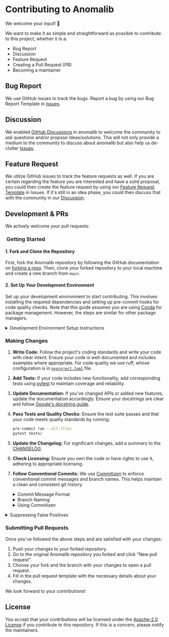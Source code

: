 # Contributing to Anomalib

We welcome your input! 👐

We want to make it as simple and straightforward as possible to contribute to this project, whether it is a:

- Bug Report
- Discussion
- Feature Request
- Creating a Pull Request (PR)
- Becoming a maintainer

## Bug Report

We use GitHub issues to track the bugs. Report a bug by using our Bug Report Template in [Issues](https://github.com/open-edge-platform/anomalib/issues/new?assignees=&labels=&projects=&template=bug_report.yaml&title=%5BBug%5D%3A+).

## Discussion

We enabled [GitHub Discussions](https://github.com/open-edge-platform/anomalib/discussions/) in anomalib to welcome the community to ask questions and/or propose ideas/solutions. This will not only provide a medium to the community to discuss about anomalib but also help us de-clutter [Issues](https://github.com/open-edge-platform/anomalib/issues/new?assignees=&labels=&template=bug_report.md).

## Feature Request

We utilize GitHub issues to track the feature requests as well. If you are certain regarding the feature you are interested and have a solid proposal, you could then create the feature request by using our [Feature Request Template](https://github.com/open-edge-platform/anomalib/issues/new?assignees=&labels=&template=feature_request.md) in Issues. If it's still in an idea phase, you could then discuss that with the community in our [Discussion](https://github.com/open-edge-platform/anomalib/discussions/categories/ideas).

## Development & PRs

We actively welcome your pull requests:

###  Getting Started

#### 1. Fork and Clone the Repository

First, fork the Anomalib repository by following the GitHub documentation on [forking a repo](https://docs.github.com/en/enterprise-cloud@latest/pull-requests/collaborating-with-pull-requests/working-with-forks/fork-a-repo). Then, clone your forked repository to your local machine and create a new branch from `main`.

#### 2. Set Up Your Development Environment

Set up your development environment to start contributing. This involves installing the required dependencies and setting up pre-commit hooks for code quality checks. Note that this guide assumes you are using [Conda](https://docs.conda.io/en/latest/) for package management. However, the steps are similar for other package managers.

<details>
<summary>Development Environment Setup Instructions</summary>

1. Create and activate a new Conda environment:

   ```bash
   conda create -n anomalib_dev python=3.10
   conda activate anomalib_dev
   ```

2. Install the development requirements:

   ```bash
   # Option I: Via anomalib install
   anomalib install --option dev

   #Option II: Via pip install
   pip install -e .[dev]
   ```

   Optionally, for a full installation with all dependencies:

   ```bash
   # Option I: via anomalib install
   anomalib install --option full

   # Option II: via pip install
   pip install -e .[full]
   ```

3. Install and configure pre-commit hooks:

   ```bash
   pre-commit install
   ```

Pre-commit hooks help ensure code quality and consistency. After each commit,
`pre-commit` will automatically run the configured checks for the changed file.
If you would like to manually run the checks for all files, use:

```bash
pre-commit run --all-files
```

To bypass pre-commit hooks temporarily (e.g., for a work-in-progress commit),
use:

```bash
git commit -m 'WIP commit' --no-verify
```

However, make sure to address any pre-commit issues before finalizing your pull request.

</details>

### Making Changes

1. **Write Code:** Follow the project's coding standards and write your code with clear intent. Ensure your code is well-documented and includes examples where appropriate. For code quality we use ruff, whose configuration is in [`pyproject.toml`](pyproject.toml) file.

2. **Add Tests:** If your code includes new functionality, add corresponding tests using [pytest](https://docs.pytest.org/en/7.4.x/) to maintain coverage and reliability.

3. **Update Documentation:** If you've changed APIs or added new features, update the documentation accordingly. Ensure your docstrings are clear and follow [Google's docstring guide](https://google.github.io/styleguide/pyguide.html#38-comments-and-docstrings).

4. **Pass Tests and Quality Checks:** Ensure the test suite passes and that your code meets quality standards by running:

   ```bash
   pre-commit run --all-files
   pytest tests/
   ```

5. **Update the Changelog:** For significant changes, add a summary to the [CHANGELOG](CHANGELOG.md).

6. **Check Licensing:** Ensure you own the code or have rights to use it, adhering to appropriate licensing.

7. **Follow Conventional Commits:** We use [Commitizen](https://commitizen-tools.github.io/commitizen/) to enforce conventional commit messages and branch names. This helps maintain a clean and consistent git history.

   <details>
   <summary>Commit Message Format</summary>

   Each commit message consists of a **header**, a **body**, and a **footer**:

   ```text
   <type>(<scope>): <description>

   [optional body]

   [optional footer]
   ```

   **Types:**
   - `feat`: A new feature
   - `fix`: A bug fix
   - `docs`: Documentation changes
   - `style`: Code style changes
   - `refactor`: Code refactoring
   - `perf`: Performance improvements
   - `test`: Adding or modifying tests
   - `build`: Build system changes
   - `ci`: CI configuration changes
   - `chore`: General maintenance

   **Scopes:**
   - `data`: Data loading, processing, or augmentation
   - `model`: Model architecture or implementation
   - `metric`: Evaluation metrics
   - `utils`: Utility functions
   - `cli`: Command-line interface
   - `docs`: Documentation
   - `ci`: CI/CD configuration
   - `engine`: Training/inference engine
   - `visualization`: Visualization tools
   - `benchmarking`: Benchmarking tools
   - `logger`: Logging functionality
   - `openvino`: OpenVINO integration
   - `notebooks`: Jupyter notebooks

   **Rules:**
   - The type and scope are case-sensitive
   - The type must be lowercase
   - The description should be in present tense
   - The description should not end with a period
   - The description should not be in sentence-case, start-case, pascal-case, or upper-case

   **Examples:**

   ```text
   feat(model): add transformer architecture for anomaly detection

   - Implement self-attention mechanism
   - Add positional encoding
   - Add transformer encoder blocks

   Closes #123
   ```

   ```text
   fix(data): handle corrupted image files

   - Add error handling for corrupted images
   - Skip corrupted files during training
   - Log skipped files for debugging
   ```

   </details>

   <details>
   <summary>Branch Naming</summary>

   Branch names must follow the format:

   ```text
   <type>/<scope>/<description>
   ```

   **Examples:**
   - `feat/model/add-transformer`
   - `fix/data/load-image-bug`
   - `docs/readme/update-installation`
   - `refactor/utils/optimize-performance`

   The type and scope should match the ones used in commit messages.
   </details>

   <details>
   <summary>Using Commitizen</summary>
   1. Stage your changes:

   ```bash
   git add <files>
   # or
   git add .  # to add all changes
   ```
   1. Create a commit using Commitizen:

   ```bash
   # Regular commit
   cz commit
   # or
   cz c

   # Signed commit (recommended)
   cz commit -- -s
   # or
   cz c -- -s
   ```

   Commitizen will guide you through an interactive process to create a conventional commit message.

   To check if your commits follow the conventional format:

   ```bash
   cz check
   ```

   To bump the version based on commit history:

   ```bash
   cz bump
   ```

   </details>

<details>
<summary>Suppressing False Positives</summary>

If necessary, to suppress _false_ positives, add inline comment with specific syntax.
Please also add a comment explaining _why_ you decided to disable a rule or provide a risk-acceptance reason.

#### Bandit

Findings can be ignored inline with `# nosec BXXX` comments.

```python
import subprocess # nosec B404 # this is actually fine
```

[Details](https://bandit.readthedocs.io/en/latest/config.html#exclusions) in Bandit docs.

#### Zizmor

Findings can be ignored inline with `# zizmor: ignore[rulename]` comments.

```yaml
uses: actions/checkout@v3 # zizmor: ignore[artipacked] this is actually fine
```

[Details](https://woodruffw.github.io/zizmor/usage/#with-comments) in Zizmor docs.

#### Semgrep

Findings can be ignored inline with `# nosemgrep: rule-id` comments.

```python
    # nosemgrep: python.lang.security.audit.dangerous-system-call.dangerous-system-call # this is actually fine
    r = os.system(' '.join(command))
```

[Details](https://semgrep.dev/docs/ignoring-files-folders-code) in Semgrep docs.

</details>

### Submitting Pull Requests

Once you've followed the above steps and are satisfied with your changes:

1. Push your changes to your forked repository.
2. Go to the original Anomalib repository you forked and click "New pull request".
3. Choose your fork and the branch with your changes to open a pull request.
4. Fill in the pull request template with the necessary details about your changes.

We look forward to your contributions!

## License

You accept that your contributions will be licensed under the [Apache-2.0 License](https://choosealicense.com/licenses/apache-2.0/) if you contribute to this repository. If this is a concern, please notify the maintainers.
